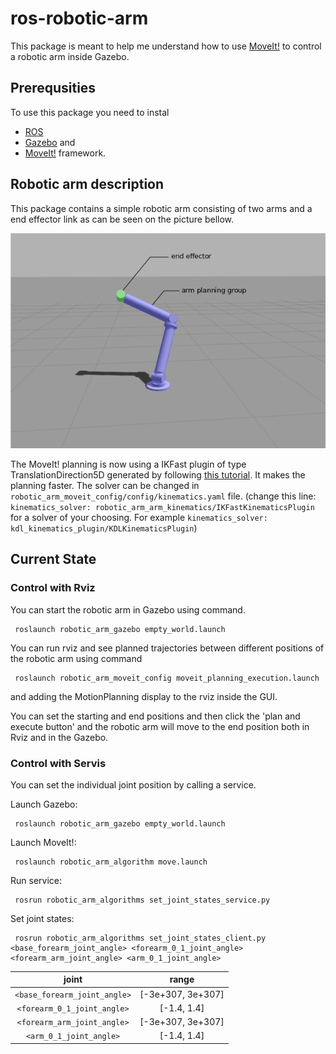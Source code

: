 # ros-robotic-arm

This package is meant to help me understand how to use [MoveIt!](https://moveit.ros.org/) to control a robotic arm inside Gazebo. 

## Prerequsities

To use this package you need to instal 
- [ROS](http://www.ros.org/) 
- [Gazebo](http://gazebosim.org/) and 
- [MoveIt!](https://moveit.ros.org/) framework. 

## Robotic arm description

This package contains a simple robotic arm consisting of two arms and a end effector link as can be seen on the picture bellow. 

![future robotic arm](doc/img/arm.png)

The MoveIt! planning is now using a IKFast plugin of type TranslationDirection5D generated by following [this tutorial](http://docs.ros.org/indigo/api/moveit_tutorials/html/doc/pr2_tutorials/kinematics/src/doc/kinematics_configuration.html). It makes the planning faster. The solver can be changed in `robotic_arm_moveit_config/config/kinematics.yaml` file. (change this line: `kinematics_solver: robotic_arm_arm_kinematics/IKFastKinematicsPlugin` for a solver of your choosing. For example `kinematics_solver: kdl_kinematics_plugin/KDLKinematicsPlugin`)

## Current State

### Control with Rviz
You can start the robotic arm in Gazebo using command.

     roslaunch robotic_arm_gazebo empty_world.launch 
  
You can run rviz and see planned trajectories between different positions of the robotic arm using command

     roslaunch robotic_arm_moveit_config moveit_planning_execution.launch

and adding the MotionPlanning display to the rviz inside the GUI.

You can set the starting and end positions and then click the 'plan and execute button' and the robotic arm will move to the end position both in Rviz and in the Gazebo.

### Control with Servis

You can set the individual joint position by calling a service. 

Launch Gazebo:

     roslaunch robotic_arm_gazebo empty_world.launch 

Launch MoveIt!:

     roslaunch robotic_arm_algorithm move.launch

Run service:

     rosrun robotic_arm_algorithms set_joint_states_service.py

Set joint states:

     rosrun robotic_arm_algorithms set_joint_states_client.py <base_forearm_joint_angle> <forearm_0_1_joint_angle> <forearm_arm_joint_angle> <arm_0_1_joint_angle>

|joint                        |range              |
|:---------------------------:|:-----------------:|
|`<base_forearm_joint_angle>` | [-3e+307, 3e+307] |
|`<forearm_0_1_joint_angle>`  | [-1.4, 1.4]       |
|`<forearm_arm_joint_angle>`  | [-3e+307, 3e+307] |
|`<arm_0_1_joint_angle>`      | [-1.4, 1.4]       |
